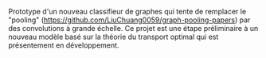 Prototype d'un nouveau classifieur de graphes qui tente de remplacer le "pooling" (https://github.com/LiuChuang0059/graph-pooling-papers) par des convolutions à grande échelle.
Ce projet est une étape préliminaire à un nouveau modèle basé sur la théorie du transport optimal qui est présentement en développement.

